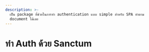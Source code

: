 ```yaml
---
description: >-
  เป็น package ที่ช่วยในการทำ authentication แบบ simple สำหรับ SPA ทำตาม
  document ได้เลย
---
```


# ทำ Auth ด้วย Sanctum

